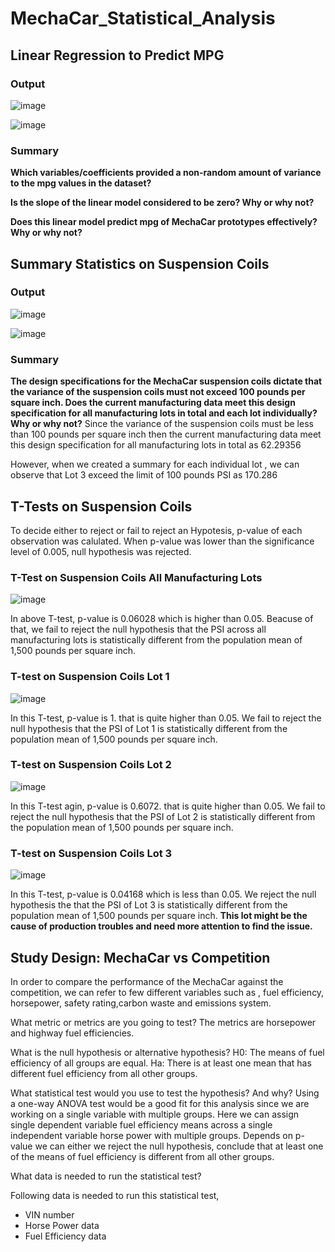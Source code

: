 # MechaCar_Statistical_Analysis


## Linear Regression to Predict MPG

### Output
![image](https://user-images.githubusercontent.com/31812730/206930212-e7fedc6b-7a13-4ef9-a88f-6349393f78d7.png)

![image](https://user-images.githubusercontent.com/31812730/206930241-8b872ad8-2a4d-4fdb-a3e4-a3b36e74cc59.png)

### Summary

**Which variables/coefficients provided a non-random amount of variance to the mpg values in the dataset?**

**Is the slope of the linear model considered to be zero? Why or why not?**

**Does this linear model predict mpg of MechaCar prototypes effectively? Why or why not?**


## Summary Statistics on Suspension Coils

### Output
![image](https://user-images.githubusercontent.com/31812730/206945058-6fa73c5a-20a9-4202-99d1-81a8d8b44f8c.png)

![image](https://user-images.githubusercontent.com/31812730/206945178-782b2e39-ef9e-455c-9785-d896df942c53.png)

### Summary

**The design specifications for the MechaCar suspension coils dictate that the variance of the suspension coils must not exceed 100 pounds per square inch. Does the current manufacturing data meet this design specification for all manufacturing lots in total and each lot individually? Why or why not?**
Since the variance of the suspension coils must be less than 100 pounds per square inch then the current manufacturing data meet this design specification for all manufacturing lots in total as 62.29356

However, when we created a summary for each individual lot , we can observe that Lot 3 exceed the limit of 100 pounds PSI as 170.286

## T-Tests on Suspension Coils
To decide either to reject or fail to reject an Hypotesis, p-value of each observation was calulated. When p-value was lower than the significance level of 0.005, null hypothesis was rejected.

### T-Test on Suspension Coils All Manufacturing Lots 

![image](https://user-images.githubusercontent.com/31812730/206973114-d2271826-8e81-4ba6-a622-8afddf07cab4.png)

In above T-test, p-value is 0.06028 which is higher than 0.05. Beacuse of that, we fail to reject the null hypothesis that the PSI across all manufacturing lots is statistically different from the population mean of 1,500 pounds per square inch.

### T-test on Suspension Coils Lot 1

![image](https://user-images.githubusercontent.com/31812730/206976326-bbf17225-909b-4e50-ba2f-2d706380920e.png)

In this T-test, p-value is 1. that is quite higher than 0.05. We fail to reject the null hypothesis that the PSI of Lot 1 is statistically different from the population mean of 1,500 pounds per square inch.

### T-test on Suspension Coils Lot 2

![image](https://user-images.githubusercontent.com/31812730/206977443-a306bedf-30b1-476d-b00e-17fdae6ef555.png)

In this T-test agin, p-value is 0.6072. that is quite higher than 0.05. We fail to reject the null hypothesis that the PSI of Lot 2 is statistically different from the population mean of 1,500 pounds per square inch.

### T-test on Suspension Coils Lot 3

![image](https://user-images.githubusercontent.com/31812730/206977617-fb56a359-05bc-4e12-85d4-a58054e8b363.png)

In this T-test, p-value is 0.04168 which is less than 0.05. We reject the null hypothesis the that the PSI of Lot 3 is statistically different from the population mean of 1,500 pounds per square inch. **This lot might be the cause of production troubles and need more attention to find the issue.**

## Study Design: MechaCar vs Competition

In order to compare the performance of the MechaCar against the competition, we can refer to few different variables such as , fuel efficiency, horsepower, safety rating,carbon waste and emissions system.

What metric or metrics are you going to test?
The metrics are horsepower and highway fuel efficiencies.

What is the null hypothesis or alternative hypothesis?
H0: The means of fuel efficiency of all groups are equal. Ha: There is at least one mean that has different fuel efficiency from all other groups.

What statistical test would you use to test the hypothesis? And why?
Using a one-way ANOVA test would be a good fit for this analysis since we are working on a single variable with multiple groups. Here we can assign single dependent variable fuel efficiency means across a single independent variable horse power with multiple groups. Depends on p-value we can either we reject the null hypothesis, conclude that at least one of the means of fuel efficiency is different from all other groups.

What data is needed to run the statistical test?

Following data is needed to run this statistical test,
- VIN number
- Horse Power data
- Fuel Efficiency data

